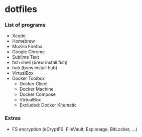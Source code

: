 # dotfiles

### List of programs

- Xcode
- Homebrew
- Mozilla Firefox
- Google Chrome
- Sublime Text
- fish shell (brew install fish)
- hub (brew install hub)
- VirtualBox
- Docker Toolbox
    - Docker Client 
    - Docker Machine 
    - Docker Compose
    - VirtualBox
    - Excluded: Docker Kitematic

### Extras

- FS encryption (eCryptFS, FileVault, Espionage, BitLocker, ...)
